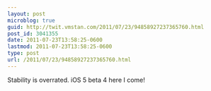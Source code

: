 ```yaml
---
layout: post
microblog: true
guid: http://twit.vmstan.com/2011/07/23/94858927237365760.html
post_id: 3041355
date: 2011-07-23T13:58:25-0600
lastmod: 2011-07-23T13:58:25-0600
type: post
url: /2011/07/23/94858927237365760.html
---
```

Stability is overrated. iOS 5 beta 4 here I come!
